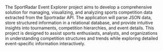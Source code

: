 The SportRadar Event Explorer project aims to develop a comprehensive solution for managing, visualizing, and 
analyzing sports competition data extracted from the Sportradar API. 
The application will parse JSON data, store structured information in a relational database, and provide intuitive insights into tournaments, competition hierarchies, and event details. 
This project is designed to assist sports enthusiasts, analysts, and organizations in understanding competition structures and trends while exploring detailed event-specific information interactively.
